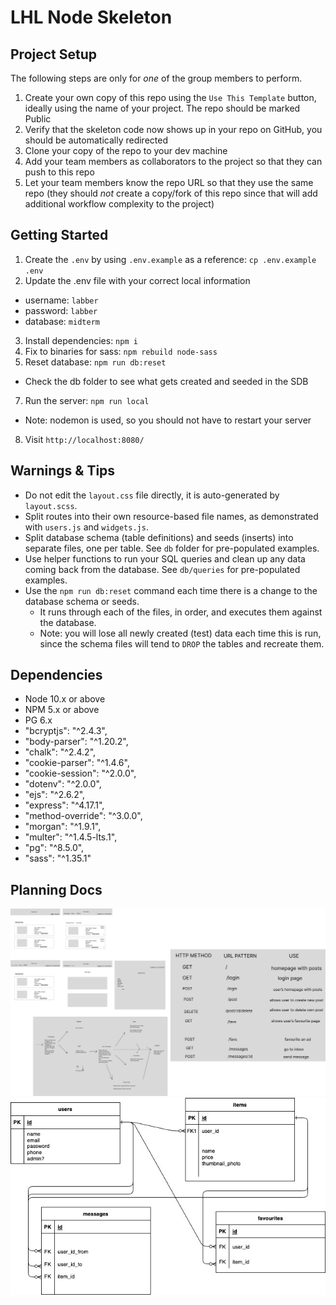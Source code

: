 LHL Node Skeleton
=========

## Project Setup

The following steps are only for _one_ of the group members to perform.

1. Create your own copy of this repo using the `Use This Template` button, ideally using the name of your project. The repo should be marked Public
2. Verify that the skeleton code now shows up in your repo on GitHub, you should be automatically redirected
3. Clone your copy of the repo to your dev machine
4. Add your team members as collaborators to the project so that they can push to this repo
5. Let your team members know the repo URL so that they use the same repo (they should _not_ create a copy/fork of this repo since that will add additional workflow complexity to the project)


## Getting Started

1. Create the `.env` by using `.env.example` as a reference: `cp .env.example .env`
2. Update the .env file with your correct local information 
  - username: `labber` 
  - password: `labber` 
  - database: `midterm`
3. Install dependencies: `npm i`
4. Fix to binaries for sass: `npm rebuild node-sass`
5. Reset database: `npm run db:reset`
  - Check the db folder to see what gets created and seeded in the SDB
7. Run the server: `npm run local`
  - Note: nodemon is used, so you should not have to restart your server
8. Visit `http://localhost:8080/`

## Warnings & Tips

- Do not edit the `layout.css` file directly, it is auto-generated by `layout.scss`.
- Split routes into their own resource-based file names, as demonstrated with `users.js` and `widgets.js`.
- Split database schema (table definitions) and seeds (inserts) into separate files, one per table. See `db` folder for pre-populated examples. 
- Use helper functions to run your SQL queries and clean up any data coming back from the database. See `db/queries` for pre-populated examples.
- Use the `npm run db:reset` command each time there is a change to the database schema or seeds. 
  - It runs through each of the files, in order, and executes them against the database. 
  - Note: you will lose all newly created (test) data each time this is run, since the schema files will tend to `DROP` the tables and recreate them.

## Dependencies

- Node 10.x or above
- NPM 5.x or above
- PG 6.x
- "bcryptjs": "^2.4.3",
- "body-parser": "^1.20.2",
- "chalk": "^2.4.2",
- "cookie-parser": "^1.4.6",
- "cookie-session": "^2.0.0",
- "dotenv": "^2.0.0",
- "ejs": "^2.6.2",
- "express": "^4.17.1",
- "method-override": "^3.0.0",
- "morgan": "^1.9.1",
- "multer": "^1.4.5-lts.1",
- "pg": "^8.5.0",
- "sass": "^1.35.1"

## Planning Docs

!["Wireframes and Routes"](https://github.com/ironmaiden59/buy-sell/blob/master/image/workflow-wireframe.png?raw=true)
!["ERD"](https://github.com/ironmaiden59/buy-sell/blob/master/image/erd.jpg?raw=true)
